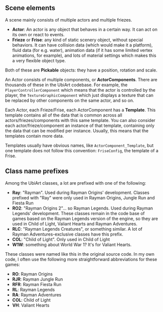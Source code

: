 ## Scene elements
A scene mainly consists of multiple actors and multiple friezes.
* **Actor**: An actor is any object that behaves in a certain way. It can act on its own or react to events.
* **Frieze** or **Frise**: any kind of static scenery object, without special behaviors. It can have collision data (which would make it a platform), fluid data (for e.g. water), animation data (if it has some limited vertex animations, for example), and lots of material settings which makes this a very flexible object type.

Both of these are **Pickable** objects: they have a position, rotation and scale.

An Actor consists of multiple components, or **ActorComponents**. There are thousands of these in the UbiArt codebase. For example, the `PlayerControllerComponent` which means that the actor is controlled by the player, the `TextureGraphicComponent` which just displays a texture that can be replaced by other components on the same actor, and so on.

Each Actor, each Frieze/Frise, each ActorComponent has a **Template**.
This template contains all of the data that is common across all actors/friezes/components with this same template.
You can also consider each actor/frieze/component an instance of that template, containing only the data that can be modified per instance. Usually, this means that the templates contain more data.

Templates usually have obvious names, like `ActorComponent_Template`, but one template does not follow this convention: `FriseConfig`, the template of a Frise.

## Class name prefixes
Among the UbiArt classes, a lot are prefixed with one of the following:
* **Ray**: "Rayman". Used during Rayman Origins' development. Classes prefixed with "Ray" were only used in Rayman Origins, Jungle Run and Fiesta Run
* **RO2**: "Rayman Origins 2"... so Rayman Legends. Used during Rayman Legends' development. These classes remain in the code base of games based on the Rayman Legends version of the engine, so they are used in Child of Light, Valiant Hearts and Rayman Adventures.
* **RLC**: "Rayman Legends Creatures", or something similar. A lot of Rayman Adventures-exclusive classes have this prefix.
* **COL**: "Child of Light". Only used in Child of Light
* **W1W**: something about World War 1? It's for Valiant Hearts.

These classes were named like this in the original source code. In my own code, I often use the following more straightforward abbreviations for these games:
* **RO**: Rayman Origins
* **RJR**: Rayman Jungle Run
* **RFR**: Rayman Fiesta Run
* **RL**: Rayman Legends
* **RA**: Rayman Adventures
* **COL**: Child of Light
* **VH**: Valiant Hearts